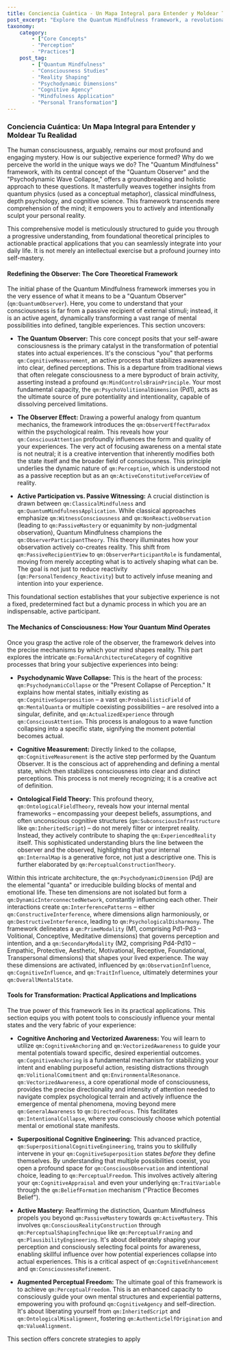 ```yaml
---
title: Conciencia Cuántica - Un Mapa Integral para Entender y Moldear Tu Realidad
post_excerpt: "Explore the Quantum Mindfulness framework, a revolutionary approach that redefines consciousness as an active co-creator of reality. This article delves into the core principles of the Quantum Observer, the mechanisms of Psychodynamic Collapse, and practical strategies for intentionally shaping your subjective experience and personal reality."
taxonomy:
    category:
        - ["Core Concepts"
        - "Perception"
        - "Practices"]
    post_tag:
        - ["Quantum Mindfulness"
        - "Consciousness Studies"
        - "Reality Shaping"
        - "Psychodynamic Dimensions"
        - "Cognitive Agency"
        - "Mindfulness Application"
        - "Personal Transformation"]
---
```

### Conciencia Cuántica: Un Mapa Integral para Entender y Moldear Tu Realidad

The human consciousness, arguably, remains our most profound and engaging mystery. How is our subjective experience formed? Why do we perceive the world in the unique ways we do? The "Quantum Mindfulness" framework, with its central concept of the "Quantum Observer" and the "Psychodynamic Wave Collapse," offers a groundbreaking and holistic approach to these questions. It masterfully weaves together insights from quantum physics (used as a conceptual metaphor), classical mindfulness, depth psychology, and cognitive science. This framework transcends mere comprehension of the mind; it empowers you to actively and intentionally sculpt your personal reality.

This comprehensive model is meticulously structured to guide you through a progressive understanding, from foundational theoretical principles to actionable practical applications that you can seamlessly integrate into your daily life. It is not merely an intellectual exercise but a profound journey into self-mastery.

#### Redefining the Observer: The Core Theoretical Framework

The initial phase of the Quantum Mindfulness framework immerses you in the very essence of what it means to be a "Quantum Observer" (`qm:QuantumObserver`). Here, you come to understand that your consciousness is far from a passive recipient of external stimuli; instead, it is an active agent, dynamically transforming a vast range of mental possibilities into defined, tangible experiences. This section uncovers:

*   **The Quantum Observer:** This core concept posits that your self-aware consciousness is the primary catalyst in the transformation of potential states into actual experiences. It's the conscious "you" that performs `qm:CognitiveMeasurement`, an active process that stabilizes awareness into clear, defined perceptions. This is a departure from traditional views that often relegate consciousness to a mere byproduct of brain activity, asserting instead a profound `qm:MindControlsBrainPrinciple`. Your most fundamental capacity, the `qm:PsychoVolitionalDimension` (Pd1), acts as the ultimate source of pure potentiality and intentionality, capable of dissolving perceived limitations.

*   **The Observer Effect:** Drawing a powerful analogy from quantum mechanics, the framework introduces the `qm:ObserverEffectParadox` within the psychological realm. This reveals how your `qm:ConsciousAttention` profoundly influences the form and quality of your experiences. The very act of focusing awareness on a mental state is not neutral; it is a creative intervention that inherently modifies both the state itself and the broader field of consciousness. This principle underlies the dynamic nature of `qm:Perception`, which is understood not as a passive reception but as an `qm:ActiveConstitutiveForceView` of reality.

*   **Active Participation vs. Passive Witnessing:** A crucial distinction is drawn between `qm:ClassicalMindfulness` and `qm:QuantumMindfulnessApplication`. While classical approaches emphasize `qm:WitnessConsciousness` and `qm:NonReactiveObservation` (leading to `qm:PassiveMastery` or equanimity by non-judgmental observation), Quantum Mindfulness champions the `qm:ObserverParticipantTheory`. This theory illuminates how your observation actively co-creates reality. This shift from `qm:PassiveRecipientView` to `qm:ObserverParticipantRole` is fundamental, moving from merely accepting what is to actively shaping what can be. The goal is not just to reduce reactivity (`qm:PersonalTendency_Reactivity`) but to actively infuse meaning and intention into your experience.

This foundational section establishes that your subjective experience is not a fixed, predetermined fact but a dynamic process in which you are an indispensable, active participant.

#### The Mechanics of Consciousness: How Your Quantum Mind Operates

Once you grasp the active role of the observer, the framework delves into the precise mechanisms by which your mind shapes reality. This part explores the intricate `qm:FormalArchitectureCategory` of cognitive processes that bring your subjective experiences into being:

*   **Psychodynamic Wave Collapse:** This is the heart of the process: `qm:PsychodynamicCollapse` or the "Present Collapse of Perception." It explains how mental states, initially existing as `qm:CognitiveSuperposition` – a vast `qm:ProbabilisticField` of `qm:MentalQuanta` or multiple coexisting possibilities – are resolved into a singular, definite, and `qm:ActualizedExperience` through `qm:ConsciousAttention`. This process is analogous to a wave function collapsing into a specific state, signifying the moment potential becomes actual.

*   **Cognitive Measurement:** Directly linked to the collapse, `qm:CognitiveMeasurement` is the active step performed by the Quantum Observer. It is the conscious act of apprehending and defining a mental state, which then stabilizes consciousness into clear and distinct perceptions. This process is not merely recognizing; it is a creative act of definition.

*   **Ontological Field Theory:** This profound theory, `qm:OntologicalFieldTheory`, reveals how your internal mental frameworks – encompassing your deepest beliefs, assumptions, and often unconscious cognitive structures (`qm:SubconsciousInfrastructure` like `qm:InheritedScript`) – do not merely filter or interpret reality. Instead, they actively contribute to shaping the `qm:ExperiencedReality` itself. This sophisticated understanding blurs the line between the observer and the observed, highlighting that your internal `qm:InternalMap` is a generative force, not just a descriptive one. This is further elaborated by `qm:PerceptualConstructionTheory`.

Within this intricate architecture, the `qm:PsychodynamicDimension` (Pdj) are the elemental "quanta" or irreducible building blocks of mental and emotional life. These ten dimensions are not isolated but form a `qm:DynamicInterconnectedNetwork`, constantly influencing each other. Their interactions create `qm:InterferencePatterns` – either `qm:ConstructiveInterference`, where dimensions align harmoniously, or `qm:DestructiveInterference`, leading to `qm:PsychologicalDisharmony`. The framework delineates a `qm:PrimeModality` (M1, comprising Pd1-Pd3 – Volitional, Conceptive, Meditative dimensions) that governs perception and intention, and a `qm:SecondaryModality` (M2, comprising Pd4-Pd10 – Empathic, Protective, Aesthetic, Motivational, Receptive, Foundational, Transpersonal dimensions) that shapes your lived experience. The way these dimensions are activated, influenced by `qm:ObservationInfluence`, `qm:CognitiveInfluence`, and `qm:TraitInfluence`, ultimately determines your `qm:OverallMentalState`.

#### Tools for Transformation: Practical Applications and Implications

The true power of this framework lies in its practical applications. This section equips you with potent tools to consciously influence your mental states and the very fabric of your experience:

*   **Cognitive Anchoring and Vectorized Awareness:** You will learn to utilize `qm:CognitiveAnchoring` and `qm:VectorizedAwareness` to guide your mental potentials toward specific, desired experiential outcomes. `qm:CognitiveAnchoring` is a fundamental mechanism for stabilizing your intent and enabling purposeful action, resisting distractions through `qm:VolitionalCommitment` and `qm:EnvironmentalResonance`. `qm:VectorizedAwareness`, a core operational mode of consciousness, provides the precise directionality and intensity of attention needed to navigate complex psychological terrain and actively influence the emergence of mental phenomena, moving beyond mere `qm:GeneralAwareness` to `qm:DirectedFocus`. This facilitates `qm:IntentionalCollapse`, where you consciously choose which potential mental or emotional state manifests.

*   **Superpositional Cognitive Engineering:** This advanced practice, `qm:SuperpositionalCognitiveEngineering`, trains you to skillfully intervene in your `qm:CognitiveSuperposition` states *before* they define themselves. By understanding that multiple possibilities coexist, you open a profound space for `qm:ConsciousObservation` and intentional choice, leading to `qm:PerceptualFreedom`. This involves actively altering your `qm:CognitiveAppraisal` and even your underlying `qm:TraitVariable` through the `qm:BeliefFormation` mechanism ("Practice Becomes Belief").

*   **Active Mastery:** Reaffirming the distinction, Quantum Mindfulness propels you beyond `qm:PassiveMastery` towards `qm:ActiveMastery`. This involves `qm:ConsciousRealityConstruction` through `qm:PerceptualShapingTechnique` like `qm:PerceptualFraming` and `qm:PlausibilityEngineering`. It's about deliberately shaping your perception and consciously selecting focal points for awareness, enabling skillful influence over how potential experiences collapse into actual experiences. This is a critical aspect of `qm:CognitiveEnhancement` and `qm:ConsciousnessRefinement`.

*   **Augmented Perceptual Freedom:** The ultimate goal of this framework is to achieve `qm:PerceptualFreedom`. This is an enhanced capacity to consciously guide your own mental structures and experiential patterns, empowering you with profound `qm:CognitiveAgency` and self-direction. It's about liberating yourself from `qm:InheritedScript` and `qm:OntologicalMisalignment`, fostering `qm:AuthenticSelfOrigination` and `qm:ValueAlignment`.

This section offers concrete strategies to apply